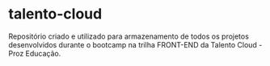 # talento-cloud
Repositório criado e utilizado para armazenamento de todos os projetos desenvolvidos durante o bootcamp na trilha FRONT-END da Talento Cloud - Proz Educação.
